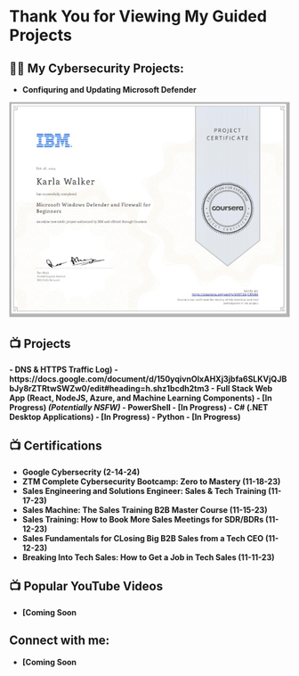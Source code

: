 <h1>Thank You for Viewing My Guided Projects</h1>

<h2>👨‍💻 My Cybersecurity Projects:</h2>

- <b>Confiquring and Updating Microsoft Defender<b>
<img src="IBM Project.png"/>


<h2>📺 Projects</h2>
- <b>DNS & HTTPS Traffic Log)</b>
  - https://docs.google.com/document/d/150yqivnOlxAHXj3jbfa6SLKVjQJBbJy8rZTRtwSWZw0/edit#heading=h.shz1bcdh2tm3
- <b>Full Stack Web App (React, NodeJS, Azure, and Machine Learning Components)</b>
  - [In Progress) <b><i>(Potentially NSFW)</b></i>
- <b>PowerShell</b>
  - [In Progress)
- <b>C# (.NET Desktop Applications)</b>
  - [In Progress)
- <b>Python</b>
  - [In Progress)

<h2>📺 Certifications</h2>

- Google Cybersecrity (2-14-24)
- ZTM Complete Cybersecurity Bootcamp: Zero to Mastery (11-18-23)
- Sales Engineering and Solutions Engineer: Sales & Tech Training (11-17-23)
- Sales Machine: The Sales Training B2B Master Course (11-15-23)
- Sales Training: How to Book More Sales Meetings for SDR/BDRs (11-12-23)
- Sales Fundamentals for CLosing Big B2B Sales from a Tech CEO (11-12-23)
- Breaking Into Tech Sales: How to Get a Job in Tech Sales (11-11-23)

<h2>📺 Popular YouTube Videos</h2>

- [Coming Soon

<h2> Connect with me:</h2>

- [Coming Soon

[twitter]: https://twitter.com/ 
[youtube]: https://www.youtube.com/ 
[instagram]: https://www.instagram.com
[linkedin]: https://linkedin.com/in/ 
<!--

Here are some ideas to get you started:

- 🔭 I’m currently working on ...
- 🌱 I’m currently learning ...
- 👯 I’m looking to collaborate on ...
- 🤔 I’m looking for help with ...
- 💬 Ask me about ...
- 📫 How to reach me: ...
- 😄 Pronouns: ...
- ⚡ Fun fact: ...
-->
